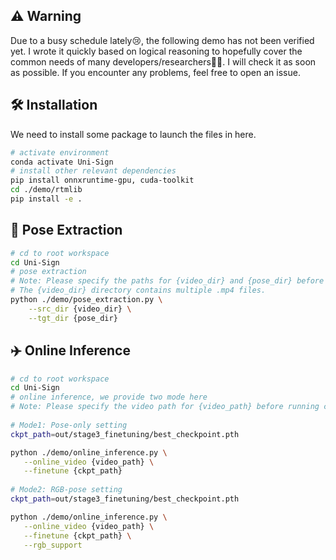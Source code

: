 ## ⚠️ Warning
Due to a busy schedule lately😢, the following demo has not been verified yet.  I wrote it quickly based on logical reasoning to hopefully cover the common needs of many developers/researchers🧑‍🎓. I will check it as soon as possible. If you encounter any problems, feel free to open an issue.

## 🛠️ Installation
We need to install some package to launch the files in here.
```bash
# activate environment
conda activate Uni-Sign
# install other relevant dependencies
pip install onnxruntime-gpu, cuda-toolkit
cd ./demo/rtmlib
pip install -e .
```

## 🦴 Pose Extraction
```bash
# cd to root workspace
cd Uni-Sign
# pose extraction
# Note: Please specify the paths for {video_dir} and {pose_dir} before running command
# The {video_dir} directory contains multiple .mp4 files.
python ./demo/pose_extraction.py \
    --src_dir {video_dir} \
    --tgt_dir {pose_dir}
```

## ✈️ Online Inference
```bash
# cd to root workspace
cd Uni-Sign
# online inference, we provide two mode here
# Note: Please specify the video path for {video_path} before running command
   
# Mode1: Pose-only setting
ckpt_path=out/stage3_finetuning/best_checkpoint.pth

python ./demo/online_inference.py \
   --online_video {video_path} \
   --finetune {ckpt_path}
   
# Mode2: RGB-pose setting
ckpt_path=out/stage3_finetuning/best_checkpoint.pth

python ./demo/online_inference.py \
   --online_video {video_path} \
   --finetune {ckpt_path} \
   --rgb_support
```
